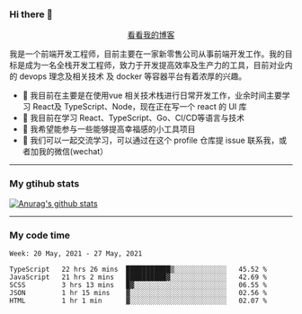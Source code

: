 ### Hi there 👋

<p align="center">
  <a href="https://real-jacket.github.io/">看看我的博客</a>
</p>

我是一个前端开发工程师，目前主要在一家新零售公司从事前端开发工作。我的目标是成为一名全栈开发工程师，致力于开发提高效率及生产力的工具，目前对业内的 devops 理念及相关技术 及 docker 等容器平台有着浓厚的兴趣。

- 🔭 我目前在主要是在使用vue 相关技术栈进行日常开发工作，业余时间主要学习 React及 TypeScript、Node，现在正在写一个 react 的 UI 库 
- 🌱 我目前在学习 React、TypeScript、Go、CI/CD等语言与技术
- 👯 我希望能参与一些能够提高幸福感的小工具项目
- 💬 我们可以一起交流学习，可以通过在这个 profile 仓库提 issue 联系我，或者加我的微信(wechat）

***

### My gtihub stats

[![Anurag's github stats](https://github-readme-stats.vercel.app/api?username=real-jacket)](https://github.com/anuraghazra/github-readme-stats)

***

### My code time

<!--START_SECTION:waka-->
```text
Week: 20 May, 2021 - 27 May, 2021

TypeScript   22 hrs 26 mins  ███████████▒░░░░░░░░░░░░░   45.52 % 
JavaScript   21 hrs 2 mins   ██████████▓░░░░░░░░░░░░░░   42.69 % 
SCSS         3 hrs 13 mins   █▓░░░░░░░░░░░░░░░░░░░░░░░   06.55 % 
JSON         1 hr 15 mins    ▓░░░░░░░░░░░░░░░░░░░░░░░░   02.56 % 
HTML         1 hr 1 min      ▓░░░░░░░░░░░░░░░░░░░░░░░░   02.07 % 
```
<!--END_SECTION:waka-->

